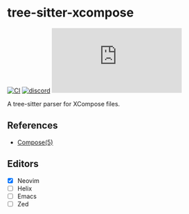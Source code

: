 # tree-sitter-xcompose

[![CI][ci]](https://github.com/tree-sitter-grammars/tree-sitter-xcompose/actions)
[![discord][discord]](https://discord.gg/w7nTvsVJhm)
[![matrix][matrix]](https://matrix.to/#/#nvim-treesitter:matrix.org)

A tree-sitter parser for XCompose files.

## References

* [Compose(5)](https://manned.org/Compose.5)

## Editors

- [x] Neovim
- [ ] Helix
- [ ] Emacs
- [ ] Zed

[ci]: https://img.shields.io/github/actions/workflow/status/tree-sitter-grammars/tree-sitter-xcompose/ci.yml?logo=github&label=CI
[discord]: https://img.shields.io/discord/1063097320771698699?logo=discord&label=tree-sitter
[matrix]: https://img.shields.io/matrix/nvim-treesitter%3Amatrix.org?logo=matrix&label=nvim-treesitter
